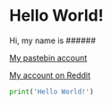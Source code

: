 # Hello World!
Hi, my name is ######

[My pastebin account](https://pastebin.com/u/phonkanytiu)

[My account on Reddit](https://www.reddit.com/user/phonkanytiu/)

```python
print('Hello World!')
```

<!---
Phonkanytiu/Phonkanytiu is a ✨ special ✨ repository because its `README.md` (this file) appears on your GitHub profile.
You can click the Preview link to take a look at your changes.
--->
